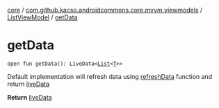 [core](../../index.md) / [com.github.kacso.androidcommons.core.mvvm.viewmodels](../index.md) / [ListViewModel](index.md) / [getData](./get-data.md)

# getData

`open fun getData(): LiveData<`[`List`](https://kotlinlang.org/api/latest/jvm/stdlib/kotlin.collections/-list/index.html)`<`[`T`](index.md#T)`>>`

Default implementation will refresh data using [refreshData](refresh-data.md) function and return [liveData](live-data.md)

**Return**
[liveData](live-data.md)

